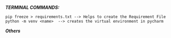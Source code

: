 **_TERMINAL COMMANDS:_**

    pip freeze > requirements.txt --> Helps to create the Requirement File
    python -m venv <name>  --> creates the virtual environment in pycharm
    
_**Others**_

